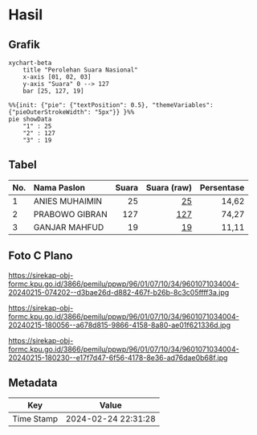 # Hasil

## Grafik

```mermaid
xychart-beta
    title "Perolehan Suara Nasional"
    x-axis [01, 02, 03]
    y-axis "Suara" 0 --> 127
    bar [25, 127, 19]
```

```mermaid
%%{init: {"pie": {"textPosition": 0.5}, "themeVariables": {"pieOuterStrokeWidth": "5px"}} }%%
pie showData
    "1" : 25
    "2" : 127
    "3" : 19
```

## Tabel

| No. | Nama Paslon    | Suara | Suara (raw) | Persentase |
|:--- |:-------------- | -----:| -----------:| ----------:|
| 1   | ANIES MUHAIMIN | 25    | [25][p-1]   | 14,62      |
| 2   | PRABOWO GIBRAN | 127   | [127][p-2]  | 74,27      |
| 3   | GANJAR MAHFUD  | 19    | [19][p-3]   | 11,11      |


[p-1]: https://github.com/gigit-pemilu/pemilu-2024/blob/main/pilpres/hitung-suara/sub/96-papua-barat-daya/sub/01-sorong/sub/07-aimas/sub/1034-malagusa/sub/004-tps/sub/paslon-1.txt
[p-2]: https://github.com/gigit-pemilu/pemilu-2024/blob/main/pilpres/hitung-suara/sub/96-papua-barat-daya/sub/01-sorong/sub/07-aimas/sub/1034-malagusa/sub/004-tps/sub/paslon-2.txt
[p-3]: https://github.com/gigit-pemilu/pemilu-2024/blob/main/pilpres/hitung-suara/sub/96-papua-barat-daya/sub/01-sorong/sub/07-aimas/sub/1034-malagusa/sub/004-tps/sub/paslon-3.txt

## Foto C Plano

https://sirekap-obj-formc.kpu.go.id/3866/pemilu/ppwp/96/01/07/10/34/9601071034004-20240215-074202--d3bae26d-d882-467f-b26b-8c3c05ffff3a.jpg

https://sirekap-obj-formc.kpu.go.id/3866/pemilu/ppwp/96/01/07/10/34/9601071034004-20240215-180056--a678d815-9866-4158-8a80-ae01f621336d.jpg

https://sirekap-obj-formc.kpu.go.id/3866/pemilu/ppwp/96/01/07/10/34/9601071034004-20240215-180230--e17f7d47-6f56-4178-8e36-ad76dae0b68f.jpg


## Metadata

| Key        | Value               |
| ---------- | ------------------- |
| Time Stamp | 2024-02-24 22:31:28 |



